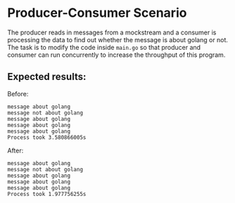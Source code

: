# Producer-Consumer Scenario

The producer reads in messages from a mockstream and a consumer is processing the data to find out whether the message is about golang or not. The task is to modify the code inside `main.go` so that producer and consumer can run concurrently to increase the throughput of this program.

## Expected results:
Before:
```
message about golang
message not about golang
message about golang
message about golang
message about golang
Process took 3.580866005s
```

After:
```
message about golang
message not about golang
message about golang
message about golang
message about golang
Process took 1.977756255s
```
